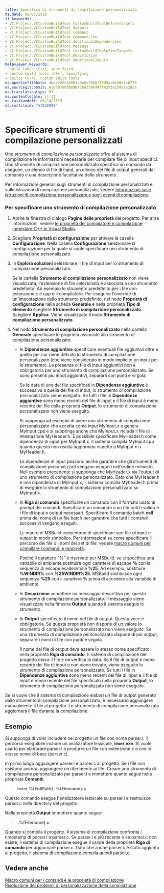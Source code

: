 ```yaml
---
title: Specifica di strumenti di compilazione personalizzata
ms.date: 06/05/2018
f1_keywords:
- VC.Project.VCCustomBuildTool.CustomBuildToolBeforeTargets
- VC.Project.VCCustomBuildTool.Outputs
- VC.Project.VCCustomBuildTool.Command
- VC.Project.VCCustomBuildTool.CommandLine
- VC.Project.VCCustomBuildTool.AdditionalDependencies
- VC.Project.VCCustomBuildTool.Message
- VC.Project.VCCustomBuildTool.CustomBuildToolAfterTargets
- VC.Project.VCCustomBuildTool.Description
- VC.Project.VCCustomBuildTool.AdditionalInputs
helpviewer_keywords:
- build tools (C++), specifying
- custom build tools (C++), specifying
- builds (C++), custom build tools
ms.openlocfilehash: dbce226b34503a9e8e70b6f19d9aa0c68ef487f3
ms.sourcegitcommit: 8105b7003b89b73b4359644ff4281e1595352dda
ms.translationtype: MT
ms.contentlocale: it-IT
ms.lasthandoff: 03/14/2019
ms.locfileid: "57828089"
---
```

# <a name="specify-custom-build-tools"></a>Specificare strumenti di compilazione personalizzati

Uno *strumento di compilazione personalizzato* offre al sistema di compilazione le informazioni necessarie per compilare file di input specifici. Uno strumento di compilazione personalizzato specifica un comando da eseguire, un elenco di file di input, un elenco dei file di output generati dal comando e una descrizione facoltativa dello strumento.

Per informazioni generali sugli strumenti di compilazione personalizzati e sulle istruzioni di compilazione personalizzate, vedere [Informazioni sulle istruzioni di compilazione personalizzate e sugli eventi di compilazione](understanding-custom-build-steps-and-build-events.md).

### <a name="to-specify-a-custom-build-tool"></a>Per specificare uno strumento di compilazione personalizzato

1. Aprire la finestra di dialogo **Pagine delle proprietà** del progetto. Per altre informazioni, vedere [le proprietà del compilatore e compilazione impostare C++ in Visual Studio](working-with-project-properties.md).

1. Scegliere **Proprietà di configurazione** per attivare la casella **Configurazione**. Nella casella **Configurazione** selezionare la configurazione per la quale si vuole specificare uno strumento di compilazione personalizzato.

1. In **Esplora soluzioni** selezionare il file di input per lo strumento di compilazione personalizzato.

   Se la cartella **Strumento di compilazione personalizzato** non viene visualizzata, l'estensione di file selezionata è associata a uno strumento predefinito. Ad esempio lo strumento predefinito per i file con estensione c e cpp è il compilatore. Per eseguire l'override di un'impostazione dello strumento predefinito, nel nodo **Proprietà di configurazione** nella scheda **Generale** e nella proprietà **Tipo di elemento** scegliere **Strumento di compilazione personalizzato**. Scegliere **Applica**. Viene visualizzato il nodo **Strumento di compilazione personalizzato**.

1. Nel nodo **Strumento di compilazione personalizzato** nella cartella **Generale** specificare le proprietà associate allo strumento di compilazione personalizzato:

   - In **Dipendenze aggiuntive** specificare eventuali file aggiuntivi oltre a quello per cui viene definito lo strumento di compilazione personalizzato (che viene considerato in modo implicito un input per lo strumento). La presenza di file di input aggiuntivi non è obbligatoria per uno strumento di compilazione personalizzato. Se sono presenti più input aggiuntivi, separarli con punti e virgola.

      Se la data di uno dei file specificati in **Dipendenze aggiuntive** è successiva a quella del file di input, lo strumento di compilazione personalizzato viene eseguito. Se tutti i file in **Dipendenze aggiuntive** sono meno recenti del file di input e il file di input è meno recente del file della proprietà **Output**, lo strumento di compilazione personalizzato non viene eseguito.

      Si supponga ad esempio di avere uno strumento di compilazione personalizzato che accetta come input MyInput.x e genera MyInput.cpp e si supponga anche che MyInput.x includa il file di intestazione MyHeader.h. È possibile specificare MyHeader.h come dipendenza di input per MyInput.x. Il sistema compila MyInput.cpp quando questo non risulta aggiornato rispetto a MyInput.x o MyHeader.h.

      Le dipendenze di input possono anche garantire che gli strumenti di compilazione personalizzati vengano eseguiti nell'ordine richiesto. Nell'esempio precedente si supponga che MyHeader.x sia l'output di uno strumento di compilazione personalizzato. Dato che MyHeader.h è una dipendenza di MyInput.x, il sistema compila Myheader.h prima di eseguire lo strumento di compilazione personalizzato su MyInput.x.

   - In **Riga di comando** specificare un comando con il formato usato al prompt dei comandi. Specificare un comando o un file batch valido e i file di input o output necessari. Specificare il comando batch **call** prima del nome di un file batch per garantire che tutti i comandi successivi vengano eseguiti.

      Le macro di MSBuild consentono di specificare vari file di input e output in modo simbolico. Per informazioni su come specificare il percorso dei file o i nomi dei set di file, vedere [macro comuni per compilare i comandi e proprietà](reference/common-macros-for-build-commands-and-properties.md).

      Poiché il carattere "%" è riservato per MSBuild, se si specifica una variabile di ambiente sostituire ogni carattere di escape **%** con la sequenza di escape esadecimale **%25**. Ad esempio, sostituire **%WINDIR%** con **%25WINDIR%25**. MSBuild sostituisce ogni sequenza **%25** con il carattere **%** prima di accedere alla variabile di ambiente.

   - In **Descrizione** immettere un messaggio descrittivo per questo strumento di compilazione personalizzato. Il messaggio viene visualizzato nella finestra **Output** quando il sistema esegue lo strumento.

   - In **Output** specificare il nome del file di output. Questa voce è obbligatoria. Se questa proprietà non dispone di un valore lo strumento di compilazione personalizzato non viene eseguito. Se uno strumento di compilazione personalizzato dispone di più output, separare i nomi di file con punti e virgola.

      Il nome del file di output deve essere lo stesso nome specificato nella proprietà **Riga di comando**. Il sistema di compilazione del progetto cerca il file e ne verifica la data. Se il file di output è meno recente del file di input o non viene trovato, viene eseguito lo strumento di compilazione personalizzato. Se tutti i file in **Dipendenze aggiuntive** sono meno recenti del file di input e il file di input è meno recente del file specificato nella proprietà **Output**, lo strumento di compilazione personalizzato non viene eseguito.

Se si vuole che il sistema di compilazione elabori un file di output generato dallo strumento di compilazione personalizzato, è necessario aggiungere manualmente il file al progetto. Lo strumento di compilazione personalizzato aggiornerà il file durante la compilazione.

## <a name="example"></a>Esempio

Si supponga di voler includere nel progetto un file con nome parser.l. Il percorso eseguibile include un analizzatore lessicale, **lexer.exe**. Si vuole usarlo per elaborare parser.l e produrre un file con estensione c e con lo stesso nome di base (parser.c).

In primo luogo aggiungere parser.l e parser.c al progetto. Se i file non esistono ancora, aggiungere un riferimento ai file. Creare uno strumento di compilazione personalizzato per parser.l e immettere quanto segue nella proprietà **Comandi**:

> **lexer %(FullPath) .\%(Filename).c**

Questo comando esegue l'analizzatore lessicale su parser.l e restituisce parser.c nella directory del progetto.

Nella proprietà **Output** immettere quanto segue:

> **.\%(Filename).c**

Quando si compila il progetto, il sistema di compilazione confronta i timestamp di parser.l e parser.c. Se parser.l è più recente o se parser.c non esiste, il sistema di compilazione esegue il valore della proprietà **Riga di comando** per aggiornare parser.c. Dato che anche parser.c è stato aggiunto al progetto, il sistema di compilazione compila quindi parser.c.

## <a name="see-also"></a>Vedere anche

[Macro comuni per i comandi e le proprietà di compilazione](reference/common-macros-for-build-commands-and-properties.md)<br>
[Risoluzione dei problemi di personalizzazione della compilazione](troubleshooting-build-customizations.md)
